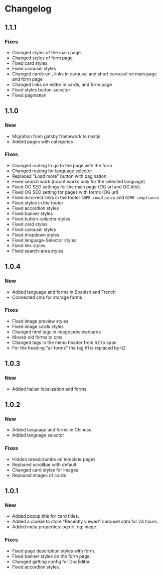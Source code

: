 # Changelog

## 1.1.1

### Fixes
- Changed styles of the main page
- Changed styles of form page
- Fixed card styles
- Fixed carousel styles
- Changed cards url , links in carousel and short carousel on main page and form page
- Changed links on editor in cards, and form page
- Fixed styles button-selector
- Fixed pagination

## 1.1.0

### New

- Migration from gatsby framework to nextjs
- Added pages with categories

### Fixes

- Changed routing to go to the page with the form
- Changed routing for language selector
- Replaced "Load more" button with pagination
- Fixed search work (now it works only for the selected language)
- Fixed OG SEO settings for the main page (OG url and OG title)
- Fixed OG SEO setting for pages with forms (OG url)
- Fixed incorrect links in the footer `GDPR compliance` and `GDPR compliance`
- Fixed styles in the footer
- Fixed accordion styles
- Fixed banner styles
- Fixed button-selector styles
- Fixed card styles
- Fixed carousel styles
- Fixed dropdown styles
- Fixed language-Selector styles
- Fixed link styles
- Fixed search-area styles

## 1.0.4

### New

- Added language and forms in Spanish and French
- Connected cms for storage forms

### Fixes

- Fixed image preview styles
- Fixed image cards styles
- Changed html tags in image preview/cards
- Moved old forms to cms
- Changed tags in the menu header from h2 to span
- For the heading "all forms" the tag h1 is replaced by h2

## 1.0.3

### New

- Added Italian localization and forms

## 1.0.2

### New

- Added language and forms in Chinese
- Added language selector

### Fixes

- Hidden breadcrumbs on template pages
- Replaced scrollbar with default
- Changed card styles for images
- Replaced images of cards

## 1.0.1

### New

- Added popup title for card titles.
- Added a cookie to store "Recently viewed" carousel data for 24 hours.
- Added meta properties: og:url, og:image.

### Fixes

- Fixed page description styles with form.
- Fixed banner styles on the form page.
- Changed getting config for DocEditor.
- Fixed accordion styles.
